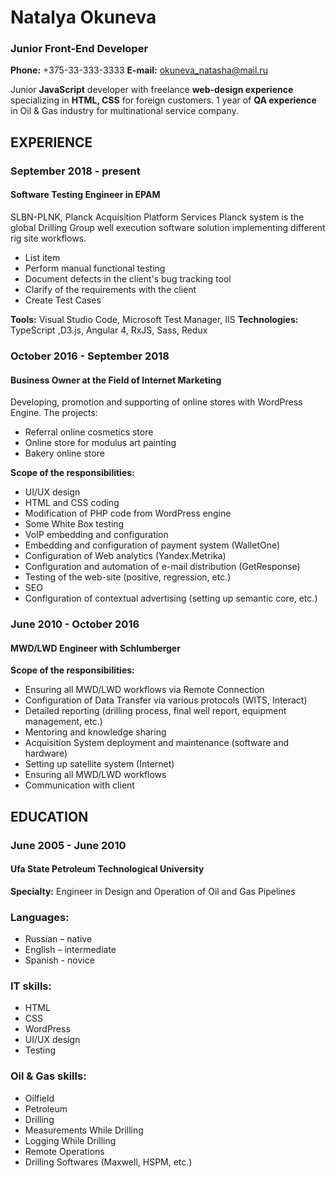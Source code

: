 # Natalya Okuneva 
###  Junior Front-End Developer
**Phone:** +375-33-333-3333
**E-mail:** okuneva_natasha@mail.ru

Junior **JavaScript** developer with freelance **web-design experience** specializing in **HTML, CSS** for foreign customers. 1 year of **QA experience** in Oil & Gas industry for multinational service company. 

## EXPERIENCE

### September 2018 - present
#### Software Testing Engineer in EPAM

SLBN-PLNK, Planck Acquisition Platform Services Planck system is the global Drilling Group well execution software solution implementing different rig site workflows. 
 - List item
 - Perform manual functional testing
 - Document defects in the client's bug tracking tool 
 - Clarify of the requirements with the client 
 - Create Test Cases
 
 **Tools:** Visual Studio Code, Microsoft Test Manager, IIS
 **Technologies:** TypeScript ,D3.js, Angular 4, RxJS, Sass, Redux

### October 2016 - September 2018 
#### Business Owner at the Field of Internet Marketing

Developing, promotion and supporting of online stores with WordPress Engine. The projects:
 - Referral online cosmetics store
 - Online store for modulus art painting
 - Bakery online store
 
**Scope of the responsibilities:**
 - UI/UX design
 - HTML and CSS coding
 - Modification of PHP code from WordPress engine
 - Some White Box testing
 - VoIP embedding and configuration
 - Embedding and configuration of payment system (WalletOne)
 - Configuration of Web analytics (Yandex.Metrika)
 - Configuration and automation of e-mail distribution (GetResponse)
 - Testing of the web-site (positive, regression, etc.)
 - SEO
 - Configuration of contextual advertising (setting up semantic core, etc.)

### June 2010 - October 2016
#### MWD/LWD Engineer with Schlumberger
**Scope of the responsibilities:**

 - Ensuring all MWD/LWD workflows via Remote Connection
 - Configuration of Data Transfer via various protocols (WITS, Interact)
 - Detailed reporting (drilling process, final well report, equipment management, etc.)
 - Mentoring and knowledge sharing
 - Acquisition System deployment and maintenance (software and hardware)
 - Setting up satellite system (Internet)
 - Ensuring all MWD/LWD workflows
 - Communication with client

## EDUCATION
### June 2005 - June 2010
#### Ufa State Petroleum Technological University
**Specialty:** Engineer in Design and Operation of Oil and Gas Pipelines

### Languages:
- Russian – native
- English – intermediate
- Spanish - novice

### IT skills:
- HTML 
- CSS 
- WordPress 
- UI/UX design 
- Testing

### Oil & Gas skills:
- Oilfield 
- Petroleum 
- Drilling 
- Measurements While Drilling 
- Logging While Drilling 
- Remote Operations 
- Drilling Softwares (Maxwell, HSPM, etc.)